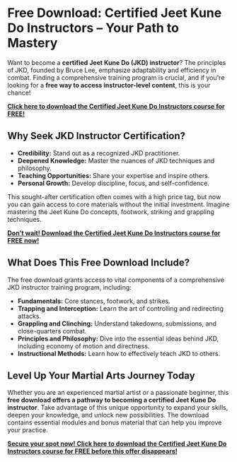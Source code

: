 # Free Download: Certified Jeet Kune Do Instructors – Your Path to Mastery

Want to become a **certified Jeet Kune Do (JKD) instructor**? The principles of JKD, founded by Bruce Lee, emphasize adaptability and efficiency in combat. Finding a comprehensive training program is crucial, and if you're looking for a **free way to access instructor-level content**, this is your chance!

[**Click here to download the Certified Jeet Kune Do Instructors course for FREE!**](https://udemywork.com/certified-jeet-kune-do-instructors)

## Why Seek JKD Instructor Certification?

*   **Credibility:** Stand out as a recognized JKD practitioner.
*   **Deepened Knowledge:** Master the nuances of JKD techniques and philosophy.
*   **Teaching Opportunities:** Share your expertise and inspire others.
*   **Personal Growth:** Develop discipline, focus, and self-confidence.

This sought-after certification often comes with a high price tag, but now you can gain access to core materials without the initial investment. Imagine mastering the Jeet Kune Do concepts, footwork, striking and grappling techniques.

[**Don't wait! Download the Certified Jeet Kune Do Instructors course for FREE now!**](https://udemywork.com/certified-jeet-kune-do-instructors)

## What Does This Free Download Include?

The free download grants access to vital components of a comprehensive JKD instructor training program, including:

*   **Fundamentals:** Core stances, footwork, and strikes.
*   **Trapping and Interception:** Learn the art of controlling and redirecting attacks.
*   **Grappling and Clinching:** Understand takedowns, submissions, and close-quarters combat.
*   **Principles and Philosophy:** Dive into the essential ideas behind JKD, including economy of motion and directness.
*   **Instructional Methods:** Learn how to effectively teach JKD to others.

## Level Up Your Martial Arts Journey Today

Whether you are an experienced martial artist or a passionate beginner, this **free download offers a pathway to becoming a certified Jeet Kune Do instructor**. Take advantage of this unique opportunity to expand your skills, deepen your knowledge, and unlock new possibilities. The download contains essential modules and bonus material that can help you improve your practice.

[**Secure your spot now! Click here to download the Certified Jeet Kune Do Instructors course for FREE before this offer disappears!**](https://udemywork.com/certified-jeet-kune-do-instructors)
